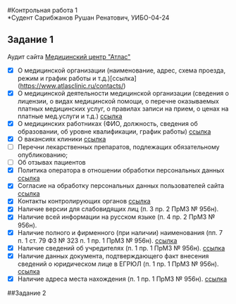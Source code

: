 #Контрольная работа 1  
*Судент Сарибжанов Рушан Ренатович, УИБО-04-24

## Задание 1
Аудит сайта [Медицинский центр "Атлас"](https://www.atlasclinic.ru/)
- [x]  О медицинской организации (наименование, адрес, схема проезда, режим и график работы и т.д.)[ccылка] (https://www.atlasclinic.ru/contacts/)
- [x]  О медицинской деятельности медицинской организации (сведения о лицензии, о видах медицинской помощи, о перечне оказываемых платных медицинских услуг, о правилах записи на прием, о ценах на платные мед.услуги и т.д.) [ccылка](https://www.atlasclinic.ru/services/)
- [x]  О медицинских работниках (ФИО, должность, сведения об образовании, об уровне квалификации, график работы) [ccылка](https://www.atlasclinic.ru/doctors/)  
- [x]  О вакансиях клиники [ccылка](https://www.atlasclinic.ru/vacancy/)  
- [ ]  Перечни лекарственных препаратов, подлежащих обязательному опубликованию;  
- [ ]  Об отзывах пациентов  
- [x]  Политика оператора в отношении обработки персональных данных [ccылка](https://www.atlasclinic.ru/images/Docs/Policy_in_relation_processing_AND_%20PROTECTION_PDN_MC_Atlas.pdf)  
- [x]  Согласие на обработку персональных данных пользователей сайта [ccылка](https://www.atlasclinic.ru/images/Docs/Policy_in_relation_processing_AND_%20PROTECTION_PDN_MC_Atlas.pdf)  
- [x]  Контакты контролирующих органов [ccылка](https://www.atlasclinic.ru/pravovaya-informaciya/)  
- [x]  Наличие версии для слабовидящих лиц (п. 3 пр. 2 ПрМЗ № 956н).  
- [x]  Наличие всей информации на русском языке (п. 4 пр. 2 ПрМЗ № 956н).  
- [x]  Наличие полного и фирменного (при наличии) наименования (пп. 7 п. 1 ст. 79 ФЗ № 323 п. 1 пр. 1 ПрМЗ № 956н). [ccылка](https://www.atlasclinic.ru/pravovaya-informaciya/)  
- [x]  Наличие сведений об учредителях (п. 1 пр. 1 ПрМЗ № 956н). [ccылка](https://www.atlasclinic.ru/contacts/)  
- [x]  Наличие данных документа, подтверждающего факт внесения сведений о юридическом лице в ЕГРЮЛ (п. 1 пр. 1 ПрМЗ № 956н). [ccылка](https://www.atlasclinic.ru/pravovaya-informaciya/)  
- [x]  Наличие адреса места нахождения (п. 1 пр. 1 ПрМЗ № 956н). [ccылка](https://www.atlasclinic.ru/pravovaya-informaciya/)  

##Задание 2











  

